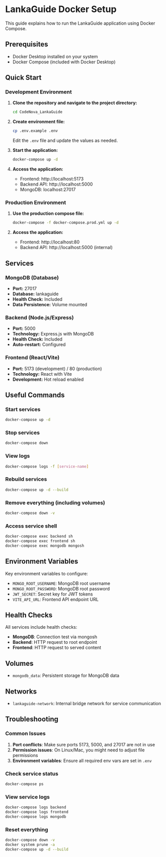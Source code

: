 # LankaGuide Docker Setup

This guide explains how to run the LankaGuide application using Docker Compose.

## Prerequisites

- Docker Desktop installed on your system
- Docker Compose (included with Docker Desktop)

## Quick Start

### Development Environment

1. **Clone the repository and navigate to the project directory:**

   ```bash
   cd CodeNova_LankaGuide
   ```

2. **Create environment file:**

   ```bash
   cp .env.example .env
   ```

   Edit the `.env` file and update the values as needed.

3. **Start the application:**

   ```bash
   docker-compose up -d
   ```

4. **Access the application:**
   - Frontend: http://localhost:5173
   - Backend API: http://localhost:5000
   - MongoDB: localhost:27017

### Production Environment

1. **Use the production compose file:**

   ```bash
   docker-compose -f docker-compose.prod.yml up -d
   ```

2. **Access the application:**
   - Frontend: http://localhost:80
   - Backend API: http://localhost:5000 (internal)

## Services

### MongoDB (Database)

- **Port:** 27017
- **Database:** lankaguide
- **Health Check:** Included
- **Data Persistence:** Volume mounted

### Backend (Node.js/Express)

- **Port:** 5000
- **Technology:** Express.js with MongoDB
- **Health Check:** Included
- **Auto-restart:** Configured

### Frontend (React/Vite)

- **Port:** 5173 (development) / 80 (production)
- **Technology:** React with Vite
- **Development:** Hot reload enabled

## Useful Commands

### Start services

```bash
docker-compose up -d
```

### Stop services

```bash
docker-compose down
```

### View logs

```bash
docker-compose logs -f [service-name]
```

### Rebuild services

```bash
docker-compose up -d --build
```

### Remove everything (including volumes)

```bash
docker-compose down -v
```

### Access service shell

```bash
docker-compose exec backend sh
docker-compose exec frontend sh
docker-compose exec mongodb mongosh
```

## Environment Variables

Key environment variables to configure:

- `MONGO_ROOT_USERNAME`: MongoDB root username
- `MONGO_ROOT_PASSWORD`: MongoDB root password
- `JWT_SECRET`: Secret key for JWT tokens
- `VITE_API_URL`: Frontend API endpoint URL

## Health Checks

All services include health checks:

- **MongoDB**: Connection test via mongosh
- **Backend**: HTTP request to root endpoint
- **Frontend**: HTTP request to served content

## Volumes

- `mongodb_data`: Persistent storage for MongoDB data

## Networks

- `lankaguide-network`: Internal bridge network for service communication

## Troubleshooting

### Common Issues

1. **Port conflicts**: Make sure ports 5173, 5000, and 27017 are not in use
2. **Permission issues**: On Linux/Mac, you might need to adjust file permissions
3. **Environment variables**: Ensure all required env vars are set in `.env`

### Check service status

```bash
docker-compose ps
```

### View service logs

```bash
docker-compose logs backend
docker-compose logs frontend
docker-compose logs mongodb
```

### Reset everything

```bash
docker-compose down -v
docker system prune -a
docker-compose up -d --build
```
